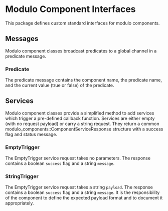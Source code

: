 # Modulo Component Interfaces

This package defines custom standard interfaces for modulo components.

## Messages

Modulo component classes broadcast predicates to a global channel in a predicate message.

### Predicate

The predicate message contains the component name, the predicate name, and the current value (true or false) of the
predicate.

## Services

Modulo component classes provide a simplified method to add services which trigger a pre-defined callback function.
Services are either empty (with no request payload) or carry a string request. They return a common
modulo_components::ComponentServiceResponse structure with a success flag and status message.

### EmptyTrigger

The EmptyTrigger service request takes no parameters.
The response contains a boolean `success` flag and a string `message`.

### StringTrigger

The EmptyTrigger service request takes a string `payload`.
The response contains a boolean `success` flag and a string `message`.
It is the responsibility of the component to define the expected payload format and to document it appropriately.
